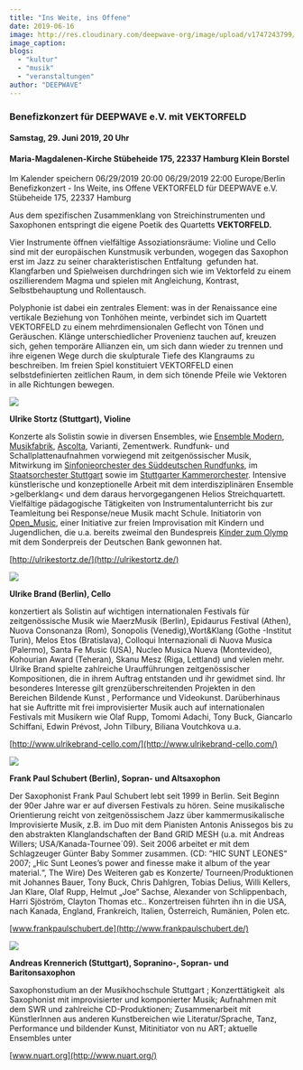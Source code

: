 ```yaml
---
title: "Ins Weite, ins Offene"
date: 2019-06-16
image: http://res.cloudinary.com/deepwave-org/image/upload/v1747243799/deepwave.org/VEKTORFELD_DINA_1_klein.png
image_caption:
blogs: 
  - "kultur"
  - "musik"
  - "veranstaltungen"
author: "DEEPWAVE"
---
```


### Benefizkonzert für DEEPWAVE e.V. mit VEKTORFELD

#### Samstag, 29. Juni 2019, 20 Uhr

#### Maria-Magdalenen-Kirche Stübeheide 175, 22337 Hamburg Klein Borstel

Im Kalender speichern 06/29/2019 20:00 06/29/2019 22:00 Europe/Berlin Benefizkonzert - Ins Weite, ins Offene VEKTORFELD für DEEPWAVE e.V. Stübeheide 175, 22337 Hamburg

Aus dem spezifischen Zusammenklang von Streichinstrumenten und  Saxophonen entspringt die eigene Poetik des Quartetts **VEKTORFELD.**

Vier Instrumente öffnen vielfältige Assoziationsräume: Violine und Cello sind mit der europäischen Kunstmusik verbunden, wogegen das Saxophon erst im Jazz zu seiner charakteristischen Entfaltung  gefunden hat. Klangfarben und Spielweisen durchdringen sich wie im Vektorfeld zu einem oszillierendem Magma und spielen mit Angleichung, Kontrast, Selbstbehauptung und Rollentausch.

Polyphonie ist dabei ein zentrales Element: was in der Renaissance eine vertikale Beziehung von Tonhöhen meinte, verbindet sich im Quartett VEKTORFELD zu einem mehrdimensionalen Geflecht von Tönen und Geräuschen. Klänge unterschiedlicher Provenienz tauchen auf, kreuzen sich, gehen temporäre Allianzen ein, um sich dann wieder zu trennen und ihre eigenen Wege durch die skulpturale Tiefe des Klangraums zu beschreiben. Im freien Spiel konstituiert VEKTORFELD einen selbstdefinierten zeitlichen Raum, in dem sich tönende Pfeile wie Vektoren in alle Richtungen bewegen.

![](http://res.cloudinary.com/deepwave-org/image/upload/v1747266943/deepwave.org/heinz-heiss-e1492969034678.jpg)

**Ulrike Stortz (Stuttgart), Violine**

Konzerte als Solistin sowie in diversen Ensembles, wie [Ensemble Modern](https://www.ensemble-modern.com/), [Musikfabrik](http://www.musikfabrik.eu/), [Ascolta](http://www.ascolta.de/), Varianti, Zementwerk. Rundfunk- und Schallplattenaufnahmen vorwiegend mit zeitgenössischer Musik, Mitwirkung im [Sinfonieorchester des Süddeutschen Rundfunks](http://www.swr.de/rso), im [Staatsorchester Stuttgart](http://www.oper-stuttgart.de/staatsorchester-stuttgart) sowie im [Stuttgarter Kammerorchester](http://www.stuttgarter-kammerorchester.de/). Intensive künstlerische und konzeptionelle Arbeit mit dem interdisziplinären Ensemble >gelberklang< und dem daraus hervorgegangenen Helios Streichquartett. Vielfältige pädagogische Tätigkeiten von Instrumentalunterricht bis zur Teamleitung bei Response/neue Musik macht Schule. Initiatorin von [Open\_Music](http://open-music.eu/), einer Initiative zur freien Improvisation mit Kindern und Jugendlichen, die u.a. bereits zweimal den Bundespreis [Kinder zum Olymp](http://www.kulturstiftung.de/kinder-zum-olymp/) mit dem Sonderpreis der Deutschen Bank gewonnen hat.

[http://ulrikestortz.de/](http://ulrikestortz.de/)

![](http://res.cloudinary.com/deepwave-org/image/upload/v1747265824/deepwave.org/Ulrike-Brand-by-Ari-Persian-16.png)

**Ulrike Brand (Berlin), Cello**

konzertiert als Solistin auf wichtigen internationalen Festivals für zeitgenössische Musik wie MaerzMusik (Berlin), Epidaurus Festival (Athen), Nuova Consonanza (Rom), Sonopolis (Venedig),Wort&Klang (Gothe -Institut Turin), Melos Etos (Bratislava), Colloqui Internazionali di Nuova Musica (Palermo), Santa Fe Music (USA), Nucleo Musica Nueva (Montevideo), Kohourian Award (Teheran), Skanu Mesz (Riga, Lettland) und vielen mehr. Ulrike Brand spielte zahlreiche Uraufführungen zeitgenössischer Kompositionen, die in ihrem Auftrag entstanden und ihr gewidmet sind. Ihr besonderes Interesse gilt grenzüberschreitenden Projekten in den Bereichen Bildende Kunst , Performance und Videokunst. Darüberhinaus hat sie Auftritte mit frei improvisierter Musik auch auf internationalen Festivals mit Musikern wie Olaf Rupp, Tomomi Adachi, Tony Buck, Giancarlo Schiffani, Edwin Prévost, John Tilbury, Biliana Voutchkova u.a.

[http://www.ulrikebrand-cello.com/](http://www.ulrikebrand-cello.com/)

![](http://res.cloudinary.com/deepwave-org/image/upload/v1747265827/deepwave.org/frank-paul-schubert-1024x683.jpg)

**Frank Paul Schubert (Berlin), Sopran- und Altsaxophon**

Der Saxophonist Frank Paul Schubert lebt seit 1999 in Berlin. Seit Beginn der 90er Jahre war er auf diversen Festivals zu hören. Seine musikalische Orientierung reicht von zeitgenössischem Jazz über kammermusikalische Improvisierte Musik, z.B. im Duo mit dem Pianisten Antonis Anissegos bis zu den abstrakten Klanglandschaften der Band GRID MESH (u.a. mit Andreas Willers; USA/Kanada-Tournee´09). Seit 2006 arbeitet er mit dem Schlagzeuger Günter Baby Sommer zusammen. (CD: “HIC SUNT LEONES“ 2007; „Hic Sunt Leones’s power and finesse make it album of the year material.“, The Wire) Des Weiteren gab es Konzerte/ Tourneen/Produktionen mit Johannes Bauer, Tony Buck, Chris Dahlgren, Tobias Delius, Willi Kellers, Jan Klare, Olaf Rupp, Helmut „Joe“ Sachse, Alexander von Schlippenbach, Harri Sjöström, Clayton Thomas etc.. Konzertreisen führten ihn in die USA, nach Kanada, England, Frankreich, Italien, Österreich, Rumänien, Polen etc.

[www.frankpaulschubert.de](http://www.frankpaulschubert.de/)

![](http://res.cloudinary.com/deepwave-org/image/upload/v1747265829/deepwave.org/andreas-krennerich-by-jochen-quast-e1560718663167.jpg)

**Andreas Krennerich (Stuttgart), Sopranino-, Sopran- und Baritonsaxophon**

Saxophonstudium an der Musikhochschule Stuttgart ; Konzerttätigkeit  als Saxophonist mit improvisierter und komponierter Musik; Aufnahmen mit dem SWR und zahlreiche CD-Produktionen; Zusammenarbeit mit KünstlerInnen aus anderen Kunstbereichen wie Literatur/Sprache, Tanz, Performance und bildender Kunst, Mitinitiator von nu ART; aktuelle Ensembles unter

[www.nuart.org](http://www.nuart.org/)
